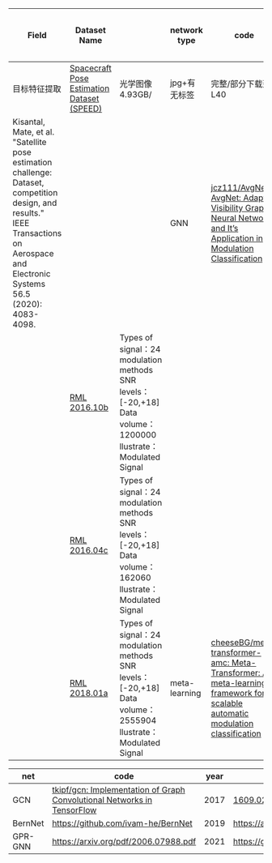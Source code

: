 
| Field               | Dataset Name                                     |                                                              | network type  | code                                                         | 引文格式                |
| ------------------- | ------------------------------------------------ | ------------------------------------------------------------ | ------------- | ------------------------------------------------------------ | ---------------- |
| 目标特征提取 | [Spacecraft Pose Estimation Dataset (SPEED)](https://zenodo.org/records/6327547) | 光学图像 4.93GB/ | jpg+有无标签   |完整/部分下载到L40 |  |
|   Kisantal, Mate, et al. "Satellite pose estimation challenge: Dataset, competition design, and results." IEEE Transactions on Aerospace and Electronic Systems 56.5 (2020): 4083-4098.       |                                                  |                                                              | GNN           | [jcz111/AvgNet: AvgNet: Adaptive Visibility Graph Neural Network and It’s Application in Modulation Classification](https://github.com/jcz111/AvgNet/tree/main) |                  |
|                     | [RML 2016.10b](https://www.deepsig.ai/datasets/) | Types of signal：24 modulation methods<br />SNR levels：[-20,+18]<br />Data volume：1200000<br />llustrate：Modulated Signal |               |                                                              |                  |
|                     | [RML 2016.04c](https://www.deepsig.ai/datasets/) | Types of signal：24 modulation methods<br />SNR levels：[-20,+18]<br />Data volume：162060<br />llustrate：Modulated Signal |               |                                                              |                  |
|                     | [RML 2018.01a](https://www.deepsig.ai/datasets/) | Types of signal：24 modulation methods<br />SNR levels：[-20,+18]<br />Data volume：2555904<br />llustrate：Modulated Signal | meta-learning | [cheeseBG/meta-transformer-amc: Meta-Transformer: A meta-learning framework for scalable automatic modulation classification](https://github.com/cheeseBG/meta-transformer-amc) |                  |

| net       | code                                                         | year | paper                                          |
| --------- | ------------------------------------------------------------ | ---- | ---------------------------------------------- |
| GCN       | [tkipf/gcn: Implementation of Graph Convolutional Networks in TensorFlow](https://github.com/tkipf/gcn) | 2017 | [1609.02907](https://arxiv.org/pdf/1609.02907) |
| BernNet   | https://github.com/ivam-he/BernNet                           | 2019 | https://arxiv.org/pdf/2106.10994.pdf           |
| GPR-GNN   | https://arxiv.org/pdf/2006.07988.pdf                         | 2021 | https://github.com/jianhao2016/GPRGNN          |


